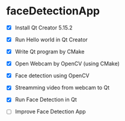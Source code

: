 # faceDetectionApp

- [x] Install Qt Creator 5.15.2
- [x] Run Hello world in Qt Creator
- [x] Write Qt program by CMake
- [x] Open Webcam by OpenCV (using CMake)
- [x] Face detection using OpenCV
- [x] Streamming video from webcam to Qt
- [x] Run Face Detection in Qt
- [ ] Improve Face Detection App

